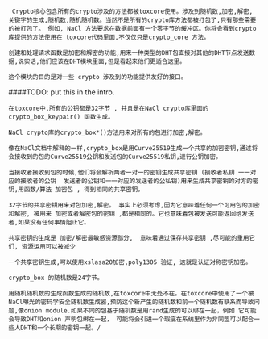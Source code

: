 	 Crypto核心包含所有的crypto涉及的方法都被toxcore使用。涉及到随机数,加密,解密, 关键字的生成,随机数,随机随机数。当然不是所有的crypto库方法都被打包了,只有那些需要的被打包了。 例如, NaCl 方法要求在数据前面有一个零字节的缓冲区。你将会看到crypto库提供的方法使用在 toxcore代码里面,不仅仅只是crypto_core 方法。

	创建和处理请求函数是加密和解密的功能,用来一种类型的DHT包直接对其他的DHT节点发送数据,说实话,他们应该在DHT模块里面,但是看起来他们更适合这里。
	
	这个模块的目的是对一些 crypto 涉及到的功能提供友好的接口。

####TODO: put this in the intro.

	在toxcore中,所有的公钥都是32字节 , 并且是在NaCl crypto库里面的crypto_box_keypair() 函数生成。

	NaCl crypto库的crypto_box*()方法用来对所有的包进行加密,解密。

	像在NaCl文档中解释的一样,crypto_box是用Curve25519生成一个共享的加密密钥,通过将会接收到的包的Curve25519公钥和发送包的Curve25519私钥,进行公钥加密。

	当接收者接收到包的时候,他们将会解析两者一对一的密钥生成共享密钥 (接收者私钥 一一对应的接收者的公钥  发送者的公钥和一一对应的发送者的公私钥)用来生成共享密钥的对方的密钥,用函数/算法 加密包 , 得到相同的共享密钥。

	32字节的共享密钥用来对包加密,解密。 事实上必须考虑,因为它意味着任何一个可用包的加密和解密, 被用来 加密或者解密包的密钥 ,都是相同的。它也意味着包被发送可能返回给发送者,如果没有任何事情阻止它。

	共享密钥的生成是 加密/解密最敏感资源部分,  意味着通过保存共享密钥 ,尽可能的重用它们, 资源运用可以被减少  

	一个共享密钥生成,可以使用xslasa20加密,poly1305 验证, 这就是认证对称密钥加密。
	
	crypto_box 的随机数是24字节。

	用随机随机数的生成函数生成的随机数,在toxcore中无处不在。在toxcore中使用了一个被NaCl曝光的密码学安全随机数生成器,预防这个新产生的随机数和前一个随机数有联系而导致问题,像onion module.如果不同的包基于随机数是用rand生成的可以绑在一起，例如 它可能会导致DHT和onion 声明包绑在一起， 可能将会引进一个瑕疵在系统里作为非同盟可以配合一些人DHT和一个长期的密钥一起。/


